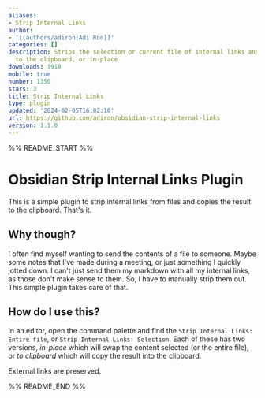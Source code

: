 ```yaml
---
aliases:
- Strip Internal Links
author:
- '[[authors/adiron|Adi Ron]]'
categories: []
description: Strips the selection or current file of internal links and either copies
  to the clipboard, or in-place
downloads: 1918
mobile: true
number: 1350
stars: 3
title: Strip Internal Links
type: plugin
updated: '2024-02-05T16:02:10'
url: https://github.com/adiron/obsidian-strip-internal-links
version: 1.1.0
---
```


%% README_START %%

# Obsidian Strip Internal Links Plugin

This is a simple plugin to strip internal links from files and copies the result to the clipboard. That's it.

## Why though?

I often find myself wanting to send the contents of a file to someone. Maybe
some notes that I've made during a meeting, or just something I quickly jotted
down. I can't just send them my markdown with all my internal links, as those
don't make sense to them. So, I have to manually strip them out. This simple
plugin takes care of that.

## How do I use this?

In an editor, open the command palette and find the `Strip Internal Links:
Entire file`, or `Strip Internal Links: Selection`. Each of these has two
versions, *in-place* which will swap the content selected (or the entire file),
or *to clipboard* which will copy the result into the clipboard.

External links are preserved.


%% README_END %%